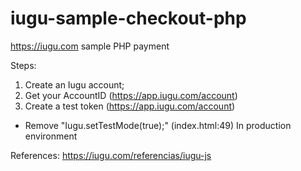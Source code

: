 # iugu-sample-checkout-php
https://iugu.com sample PHP payment

Steps:
  1) Create an Iugu account;
  2) Get your AccountID (https://app.iugu.com/account)
  3) Create a test token (https://app.iugu.com/account)
  
* Remove "Iugu.setTestMode(true);" (index.html:49) In production environment
  
References: https://iugu.com/referencias/iugu-js
